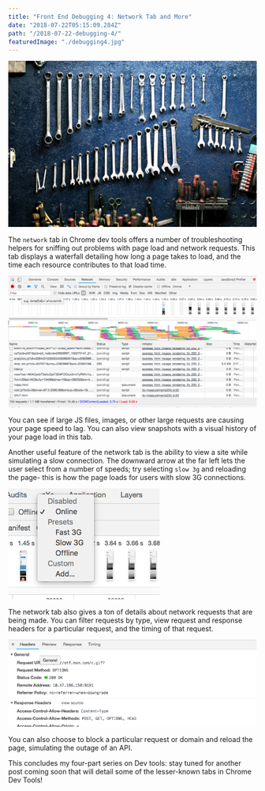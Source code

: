 ```yaml
---
title: "Front End Debugging 4: Network Tab and More"
date: "2018-07-22T05:15:09.284Z"
path: "/2018-07-22-debugging-4/"
featuredImage: "./debugging4.jpg"
---
```

![Debugging](./debugging4.jpg)

The `network` tab in Chrome dev tools offers a number of troubleshooting helpers for sniffing out problems with page load and network requests.
This tab displays a waterfall detailing how long a page takes to load, and the time each resource contributes to that load time.

![Network Tab](./waterfall.png)

You can see if large JS files, images, or other large requests are causing your page speed to lag. You can also view snapshots with a visual history of your page load in this tab.

Another useful feature of the network tab is the ability to view a site while simulating a slow connection. The downward arrow at the far left lets the user select from a number of speeds; try selecting `slow 3g` and reloading the page- this is how the page loads for users with slow 3G connections.

![Network throttle](./speed.png)


The network tab also gives a ton of details about network requests that are being made. You can filter requests by type, view request and response headers for a particular request, and the timing of that request.

![Headers Tab](./headers.png)

 You can also choose to block a particular request or domain and reload the page, simulating the outage of an API.

This concludes my four-part series on Dev tools: stay tuned for another post coming soon that will detail some of the lesser-known tabs in Chrome Dev Tools!
